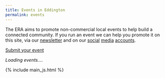 ```yaml
---
title: Events in Eddington
permalink: events
---
```


The ERA aims to promote non-commercial local events to help build a connected community.
If you run an event we can help you promote it on this site,
via our [newsletter](/newsletter) and on our
[social](https://instagram.com/eddington_ra)
[media](https://x.com/EddingtonRA)
[accounts](https://m.facebook.com/EddingtonRA).

<a class="btn btn-primary" href="https://forms.gle/paW22ugLwrbk4Ccb8">Submit your event</a>

<div id="events_html">
  <i>Loading events....</i>
</div>

{% include main_js.html %}
<script>
window.addEventListener("load", (event) => {
  getEventsData(function(data){
    var now = new Date();
    start = now;
    var end  = new Date(now.getFullYear(), now.getMonth() + 2, 1);
    var events = getEventsForPeriod(data, start, end)
    document.getElementById("events_html").innerHTML = makeNewsletterHtml(events, start);
  });
})
</script>
